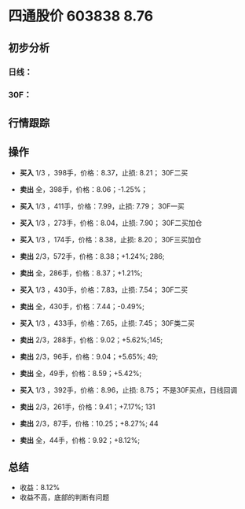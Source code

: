 # 四通股价 603838 8.76
## 初步分析
### 日线：
  
### 30F：
  
## 行情跟踪
  
## 操作
  - **买入** 1/3 ，398手，价格：8.37，止损: 8.21； 30F二买
  - **卖出** 全，398手，价格：8.06；-1.25%；

  - **买入** 1/3 ，411手，价格：7.99，止损: 7.79； 30F一买
  - **买入** 1/3 ，273手，价格：8.04，止损: 7.90； 30F二买加仓
  - **买入** 1/3 ，174手，价格：8.38，止损: 8.20； 30F三买加仓
  - **卖出** 2/3，572手，价格：8.38；+1.24%; 286; 
  - **卖出** 全，286手，价格：8.37；+1.21%;

  - **买入** 1/3 ，430手，价格：7.83，止损: 7.54； 30F二买
  - **卖出** 全，430手，价格：7.44；-0.49%;

  - **买入** 1/3 ，433手，价格：7.65，止损: 7.45； 30F类二买
  - **卖出** 2/3，288手，价格：9.02；+5.62%;145;
  - **卖出** 2/3，96手，价格：9.04；+5.65%; 49;
  - **卖出** 全，49手，价格：8.59；+5.42%; 
  
  - **买入** 1/3 ，392手，价格：8.96，止损: 8.75； 不是30F买点，日线回调
  - **卖出** 2/3，261手，价格：9.41；+7.17%; 131
  - **卖出** 2/3，87手，价格：10.25；+8.27%; 44
  - **卖出** 全，44手，价格：9.92；+8.12%;

## 总结
  - 收益：8.12%
  - 收益不高，底部的判断有问题